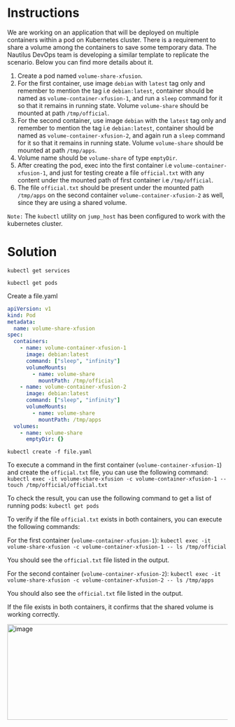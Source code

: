 # Instructions

We are working on an application that will be deployed on multiple containers within a pod on Kubernetes cluster. There is a requirement to share a volume among the containers to save some temporary data. The Nautilus DevOps team is developing a similar template to replicate the scenario. Below you can find more details about it.

1. Create a pod named `volume-share-xfusion`.
2. For the first container, use image `debian` with `latest` tag only and remember to mention the tag i.e `debian:latest`, container should be named as `volume-container-xfusion-1`, and run a `sleep` command for it so that it remains in running state. Volume `volume-share` should be mounted at path `/tmp/official`.
3. For the second container, use image `debian` with the `latest` tag only and remember to mention the tag i.e `debian:latest`, container should be named as `volume-container-xfusion-2`, and again run a `sleep` command for it so that it remains in running state. Volume `volume-share` should be mounted at path `/tmp/apps`.
4. Volume name should be `volume-share` of type `emptyDir`.
5. After creating the pod, exec into the first container i.e `volume-container-xfusion-1`, and just for testing create a file `official.txt` with any content under the mounted path of first container i.e `/tmp/official`.
6. The file `official.txt` should be present under the mounted path `/tmp/apps` on the second container `volume-container-xfusion-2` as well, since they are using a shared volume.

`Note:` The `kubectl` utility on `jump_host` has been configured to work with the kubernetes cluster.

# Solution

`kubectl get services`

`kubectl get pods`

Create a file.yaml

```yaml
apiVersion: v1
kind: Pod
metadata:
  name: volume-share-xfusion
spec:
  containers:
    - name: volume-container-xfusion-1
      image: debian:latest
      command: ["sleep", "infinity"]
      volumeMounts:
        - name: volume-share
          mountPath: /tmp/official
    - name: volume-container-xfusion-2
      image: debian:latest
      command: ["sleep", "infinity"]
      volumeMounts:
        - name: volume-share
          mountPath: /tmp/apps
  volumes:
    - name: volume-share
      emptyDir: {}
```

`kubectl create -f file.yaml`

To execute a command in the first container (`volume-container-xfusion-1`) and create the `official.txt` file, you can use the following command:
`kubectl exec -it volume-share-xfusion -c volume-container-xfusion-1 -- touch /tmp/official/official.txt`

To check the result, you can use the following command to get a list of running pods: `kubectl get pods`

To verify if the file `official.txt` exists in both containers, you can execute the following commands:

For the first container (`volume-container-xfusion-1`):
`kubectl exec -it volume-share-xfusion -c volume-container-xfusion-1 -- ls /tmp/official`

You should see the `official.txt` file listed in the output.

For the second container (`volume-container-xfusion-2`):
`kubectl exec -it volume-share-xfusion -c volume-container-xfusion-2 -- ls /tmp/apps`

You should also see the `official.txt` file listed in the output.

If the file exists in both containers, it confirms that the shared volume is working correctly.

<img width="1123" height="218" alt="image" src="https://github.com/user-attachments/assets/262e3177-152e-4ef5-9ef2-9a173a2c9b38" />
